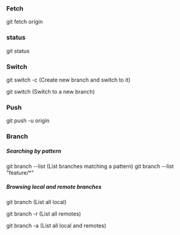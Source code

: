 ### Fetch

git fetch origin <branch>

### status

git status

### Switch

git switch -c <branch> (Create new branch and switch to it)

git switch <branch> (Switch to a new branch)

### Push

git push -u origin <branch>


### Branch

##### Searching by pattern
git branch --list <pattern> (List branches matching a pattern)
git branch --list "feature/*"

##### Browsing local and remote branches
git branch (List all local)

git branch -r (List all remotes)

git branch -a (List all local and remotes) 



